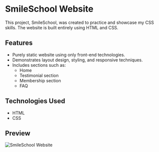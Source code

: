  # SmileSchool Website

This project, SmileSchool, was created to practice and showcase my CSS skills. The website is built entirely using HTML and CSS.

## Features

- Purely static website using only front-end technologies.
- Demonstrates layout design, styling, and responsive techniques.
- Includes sections such as:
  - Home
  - Testimonial section
  - Membership section
  - FAQ

## Technologies Used

- HTML
- CSS

## Preview

![SmileSchool Website](file:///C:/Users/admn/Pictures/SmilesSchool.png)


